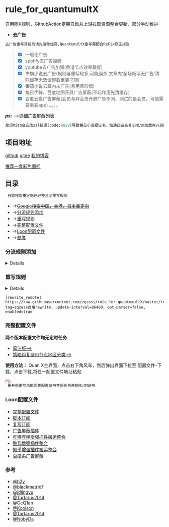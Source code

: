 # rule_for_quantumultX
自用圈X规则，GithubAction定期自动从上游拉取资源整合更新，部分手动维护
* **去广告**
```ruby
去广告重写开启后请先清除缓存,QuantumultX重写需配合ReFix修正规则
```
 > - [x] 一般化广告
 > - [x] spotify去广告加强
 > - [x] youtube去广告加强(香港节点效果最好)
 > - [x] 书旗小说去广告(规则与重写较多,可能误杀,文章内‘全场畅读无广告’清除缓存无效请卸载重装书旗)
 > - [x] 番茄小说去章内末广告(且用且珍惜)
 > - [x] 每日优鲜、百度地图开屏广告屏蔽(不起作用先清缓存)
 > - [x] 百度云盘广告屏蔽(会员与非会员开屏广告不同，测试的是会员，可能需要重装app)
。。。。

***ps:***
-->[详细广告屏蔽列表](https://github.com/zqzess/rule_for_quantumultX/blob/master/AdBlockList.md)
 
 ```ruby
发现Mitm会造成ssl错误(code:9829)导致番茄小说报证书，如遇此请先关闭Mitm加载再开启Mitm!
```
## 项目地址
[github](https://github.com/zqzess/rule_for_quantumultX)
[gitee](https://gitee.com/zqzess/rule_for_quantumult-x)
[我的博客](https://www.whitemoon.top)

[推荐一套彩色图标](https://github.com/Semporia/Hand-Painted-icon)
## 目录
```ruby
 谷歌搜索重定向已经整合至重写规则
```
- ->~~[Google搜索中国，香港，日本重定向](./谷歌搜索重定向.md)~~
- ->[分流规则添加](#分流规则添加)
- ->[重写规则](#重写规则)
- ->[完整配置文件](#完整配置文件)
- ->[Loon配置文件](#Loon配置文件)
- ->[参考](#参考)
### 分流规则添加
<details>

```
[policy]

available=♻️ 自动选择, server-tag-regex=(?=.*)^((?!(专线|手游|游戏|(?i)IPLC|IEPL|game)).)*$, img-url=https://raw.githubusercontent.com/Koolson/Qure/master/IconSet/Auto.png
static=🚀 手动切换, resource-tag-regex=.*, img-url=https://raw.githubusercontent.com/Koolson/Qure/master/IconSet/Static.png
round-robin=🔮 负载均衡, server-tag-regex=.*, img-url=https://raw.githubusercontent.com/Koolson/Qure/master/IconSet/Round_Robin.png

#节点地区分类
static=🇭🇰 香港节点, server-tag-regex=(?=.*(香港|HK|(?i)Hong))^((?!(专线|手游|游戏|(?i)IPLC|IEPL|game)).)*$, img-url=https://raw.githubusercontent.com/Koolson/Qure/master/IconSet/Hong_Kong.png
static=🇯🇵 日本节点, server-tag-regex=(?=.*(日本|JP|(?i)Japan))^((?!(专线|手游|游戏|(?i)IPLC|IEPL|game)).)*$, img-url=https://raw.githubusercontent.com/Koolson/Qure/master/IconSet/Japan.png
static=🇺🇲 美国节点, server-tag-regex=(?=.*(美国|美國|洛杉矶|西雅图|费利蒙|US|(?i)States|American))^((?!(专线|手游|游戏|(?i)IPLC|IEPL|game)).)*$, img-url=https://raw.githubusercontent.com/Koolson/Qure/master/IconSet/United_States.png
static=🇨🇳 台湾节点, server-tag-regex=(?=.*(台湾|台灣|TW|(?i)Taiwan))^((?!(专线|手游|游戏|(?i)IPLC|IEPL|game)).)*$, img-url=https://raw.githubusercontent.com/Koolson/Qure/master/IconSet/TW.png
static=🇰🇷 韩国节点, server-tag-regex=(?=.*(韩国|韓國|南朝鲜|KR|(?i)Korean))^((?!(专线|手游|游戏|(?i)IPLC|IEPL|game)).)*$, img-url=https://raw.githubusercontent.com/Koolson/Qure/master/IconSet/Korea.png
static=🇷🇺 俄罗斯节点, server-tag-regex=(?=.*(俄罗斯|俄羅斯|RU|(?i)Russia))^((?!(专线|手游|游戏|(?i)IPLC|IEPL|game)).)*$, img-url=https://cdn.jsdelivr.net/gh/Koolson/Qure@master/IconSet/Russia.png
static=🇸🇬 新加坡节点, server-tag-regex=(?=.*(新加坡|狮城|SG|(?i)Singapore))^((?!(专线|手游|游戏|(?i)IPLC|IEPL|game)).)*$, img-url=https://cdn.jsdelivr.net/gh/Koolson/Qure@master/IconSet/Singapore.png

# 其中 CMedia 策略组为中国媒体，GMedia 为国际媒体，Outside 为境外链接，Mainland 为大陆链接，Others 为最终规则
static=AdBlock, reject, direct, img-url=https://raw.githubusercontent.com/GeQ1an/Rules/master/QuantumultX/IconSet/AdBlock.png
static=Apple, direct, Outside, 🚀 节点选择,img-url=https://raw.githubusercontent.com/GeQ1an/Rules/master/QuantumultX/IconSet/Apple.png
static=AppleIOSUpdate, reject, direct,img-url=https://raw.githubusercontent.com/GeQ1an/Rules/master/QuantumultX/IconSet/Apple.png
static=Microsoft, direct, Outside, 🚀 节点选择,img-url=https://raw.githubusercontent.com/GeQ1an/Rules/master/QuantumultX/IconSet/Microsoft.png
static=Netflix, Outside, direct, 🚀 节点选择,img-url=https://raw.githubusercontent.com/GeQ1an/Rules/master/QuantumultX/IconSet/Netflix.png
static=YouTube, Outside, direct, 🚀 节点选择,img-url=https://raw.githubusercontent.com/GeQ1an/Rules/master/QuantumultX/IconSet/YouTube.png
static=GMedia, Outside, direct, 🚀 节点选择,img-url=https://raw.githubusercontent.com/GeQ1an/Rules/master/QuantumultX/IconSet/GMedia.png
static=CMedia, direct, proxy, img-url=https://raw.githubusercontent.com/GeQ1an/Rules/master/QuantumultX/IconSet/CMedia.png
static=Speedtest, Outside, direct, 🚀 节点选择,img-url=https://raw.githubusercontent.com/GeQ1an/Rules/master/QuantumultX/IconSet/Speedtest.png
static=Outside, proxy, direct, ♻️ 自动选择,🔮 负载均衡,🚀 手动切换,🇭🇰 香港节点,🇯🇵 日本节点,🇨🇳 台湾节点,🇺🇲 美国节点,🇰🇷 韩国节点,🇷🇺 俄罗斯节点,🇸🇬 新加坡节点,img-url=https://raw.githubusercontent.com/GeQ1an/Rules/master/QuantumultX/IconSet/Outside.png
static=Mainland, direct, proxy, img-url=https://raw.githubusercontent.com/GeQ1an/Rules/master/QuantumultX/IconSet/Mainland.png
static=Others, Outside, direct, ♻️ 自动选择,🔮 负载均衡,🚀 手动切换,🇭🇰 香港节点,🇯🇵 日本节点,🇨🇳 台湾节点,🇺🇲 美国节点,🇰🇷 韩国节点,🇷🇺 俄罗斯节点,🇸🇬 新加坡节点,🚀 节点选择,img-url=https://raw.githubusercontent.com/GeQ1an/Rules/master/QuantumultX/IconSet/Others.png
```
```
[filter_remote]
https://raw.githubusercontent.com/zqzess/rule_for_quantumultX/master/rules/ReFix.list,tag=ReFix , enabled=true
https://raw.githubusercontent.com/zqzess/rule_for_quantumultX/master/rules/AdBlock.list, force-policy=AdBlock,tag=AdBlock , enabled=true
https://raw.githubusercontent.com/zqzess/rule_for_quantumultX/master/rules/Apple.list, force-policy=Apple,tag=Apple , enabled=true
https://raw.githubusercontent.com/zqzess/rule_for_quantumultX/master/rules/AppleIOSUpdate.list, force-policy=AppleIOSUpdate,tag=AppleIOSUpdate , enabled=true
https://raw.githubusercontent.com/zqzess/rule_for_quantumultX/master/rules/Microsoft.list, force-policy=Microsoft,tag=Microsoft , enabled=true
https://raw.githubusercontent.com/zqzess/rule_for_quantumultX/master/rules/Netflix.list, force-policy=Netflix,tag=Netflix , enabled=true
https://raw.githubusercontent.com/zqzess/rule_for_quantumultX/master/rules/YouTube.list, force-policy=YouTube,tag=YouTube , enabled=true
https://raw.githubusercontent.com/zqzess/rule_for_quantumultX/master/rules/GMedia.list, force-policy=GMedia,tag=GMedia , enabled=true
https://raw.githubusercontent.com/zqzess/rule_for_quantumultX/master/rules/CMedia.list, force-policy=CMedia,tag=CMedia , enabled=true
https://raw.githubusercontent.com/GeQ1an/Rules/master/QuantumultX/Filter/Speedtest.list, force-policy=Speedtest,tag=Speedtest , enabled=true
https://raw.githubusercontent.com/zqzess/rule_for_quantumultX/master/rules/Outside.list, force-policy=Outside,tag=Outside , enabled=true
https://raw.githubusercontent.com/zqzess/rule_for_quantumultX/master/rules/Mainland.list, force-policy=Mainland,tag=Mainland , enabled=true
```
```
[filter_local]
host-suffix, local, direct
ip-cidr, 10.0.0.0/8, direct
ip-cidr, 17.0.0.0/8, direct
ip-cidr, 100.64.0.0/10, direct
ip-cidr, 127.0.0.0/8, direct
ip-cidr, 172.16.0.0/12, direct
ip-cidr, 192.168.0.0/16, direct
geoip, cn, Mainland
final, Others
```
</details>

### 重写规则

<details>

自用的重写规则

</br>**功能**:
- 有兔(米兔)阅读羞耻的开屏广告图片
- Google搜索中国，香港，日本重定向
- YouTuBe跳广告
- 书旗小说去广告(规则与重写较多,可能误杀)
- 番茄小说去章末广告(且用且珍惜)
- 每日优鲜、百度地图开屏广告屏蔽(不起作用先清缓存)
- 部分规则通用，经测试，今日头条小说与米读小说章内广告也能屏蔽
- 百度云盘广告屏蔽(会员与非会员广告开屏不同，测试的是会员，可能需要重装app)
。。。。。

***ps:***
-->[详细广告屏蔽列表](https://github.com/zqzess/rule_for_quantumultX/blob/master/AdBlockList.md)

**搬运**:
 - 抖音去广告 (By Choler)
 - 去微信公众号广告 (By Choler)
 - 酷我音乐SVIP (By yxiaocai)
 - 爱美剧Vip (by huihui）(官网：app.meiju2018.com)
 - 京东淘宝比价 (by yichahucha)
 - 香蕉视频VIP (by NobyDa)
 - 91短视频 (by NobyDa)
 - PicsArt美易 pro (by NobyDa)
 - 哔哩哔哩番剧开启1080P+ （by NobyDa）

</details>

```
[rewrite_remote]
https://raw.githubusercontent.com/zqzess/rule_for_quantumultX/master/rewrite/MyRewrite.conf, tag=zqzess自用rewrite, update-interval=86400, opt-parser=false, enabled=true
```
### 完整配置文件
**两个版本配置文件均无定时任务**
- [简洁版-->](https://raw.githubusercontent.com/zqzess/rule_for_quantumultX/master/zqzess_lite.conf)
- [策略组复杂带节点地区分类-->](https://raw.githubusercontent.com/zqzess/rule_for_quantumultX/master/zqzess.conf)

**使用方法：**
Quan X主界面，点击右下角风车，然后弹出界面下拉至 配置文件-下载，点击下载,将任一配置文件地址粘贴

```ruby
PS:
 要开启重写功能需先配置证书并信任再开启MitM证书
```
### Loon配置文件
- [完整配置文件](https://raw.githubusercontent.com/zqzess/rule_for_quantumultX/master/Loon/zqzess_Loon.conf)
- [脚本订阅](https://raw.githubusercontent.com/zqzess/rule_for_quantumultX/master/Loon/js/js.conf)
- [复写订阅](https://raw.githubusercontent.com/zqzess/rule_for_quantumultX/master/Loon/Rewrite/zqzess_Rewrite.conf)
- [广告屏蔽插件](https://raw.githubusercontent.com/zqzess/rule_for_quantumultX/master/Loon/Plugin/AdBlock.plugin)
- [哔哩哔哩增强插件搬运整合](https://raw.githubusercontent.com/zqzess/rule_for_quantumultX/master/Loon/Plugin/bilibili.plugin)
- [酷我增强插件整合](https://raw.githubusercontent.com/zqzess/rule_for_quantumultX/master/Loon/Plugin/kuwo.plugin)
- [知乎增强插件搬运整合](https://raw.githubusercontent.com/zqzess/rule_for_quantumultX/master/Loon/Plugin/zhihu.plugin)
- [百度系广告屏蔽](https://raw.githubusercontent.com/zqzess/rule_for_quantumultX/master/Loon/Plugin/BaiduAdBlock.plugin)
### 参考
- [@h2y](https://github.com/h2y)
- [@blackmatrix7](https://github.com/blackmatrix7/ios_rule_script)
- [@jdlingyu](https://github.com/jdlingyu/ad-wars/blob/master/hosts)
- [@Tartarus2014](https://github.com/Tartarus2014/QuantumultX-Script)
- [@GeQ1an](https://github.com/GeQ1an/Rules/tree/master)
- [@Koolson](https://github.com/Koolson/Qure)
- [@Tartarus2014](https://github.com/Tartarus2014/For-own-use/tree/master/Loon/Plugin)
- [@NobyDa](https://github.com/NobyDa/Script)

